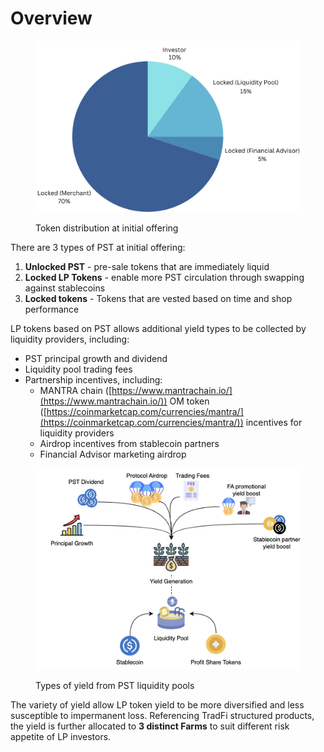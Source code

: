 # Overview

<figure><img src="../.gitbook/assets/image (8).png" alt="" width="563"><figcaption><p>Token distribution at initial offering</p></figcaption></figure>

There are 3 types of PST at initial offering:

1. **Unlocked PST** - pre-sale tokens that are immediately liquid
2. **Locked LP Tokens** - enable more PST circulation through swapping against stablecoins
3. **Locked tokens** - Tokens that are vested based on time and shop performance

LP tokens based on PST allows additional yield types to be collected by liquidity providers, including:

* PST principal growth and dividend
* Liquidity pool trading fees
* Partnership incentives, including:
  * MANTRA chain ([https://www.mantrachain.io/](https://www.mantrachain.io/)) OM token ([https://coinmarketcap.com/currencies/mantra/](https://coinmarketcap.com/currencies/mantra/)) incentives for liquidity providers
  * Airdrop incentives from stablecoin partners
  * Financial Advisor marketing airdrop

<figure><img src="../.gitbook/assets/image (12).png" alt="" width="563"><figcaption><p>Types of yield from PST liquidity pools</p></figcaption></figure>

The variety of yield allow LP token yield to be more diversified and less susceptible to impermanent loss. Referencing TradFi structured products, the yield is further allocated to **3 distinct Farms** to suit different risk appetite of LP investors.

